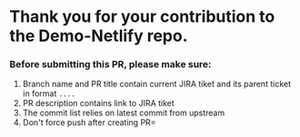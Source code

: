 # Thank you for your contribution to the Demo-Netlify repo. 
### Before submitting this PR, please make sure:

1. Branch name and PR title contain current JIRA tiket and its parent ticket in format `....`
2. PR description contains link to JIRA tiket
3. The commit list relies on latest commit from upstream
4. Don't force push after creating PR=
